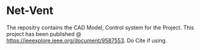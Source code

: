 # Net-Vent
The repositry contains the CAD Model, Control system for the Project.
This project has been published @ https://ieeexplore.ieee.org/document/9587553.
Do Cite if using.
